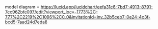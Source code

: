 model diagram = https://lucid.app/lucidchart/eefa31c6-7bd7-4913-8791-7cc962bfe097/edit?viewport_loc=-1773%2C-777%2C2219%2C1096%2C0_0&invitationId=inv_32b5ceb7-0e24-4c3f-bcd5-7aad24d7eda8
